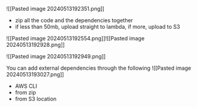 ![[Pasted image 20240513192351.png]]
- zip all the code and the dependencies together
- if less than 50mb, upload straight to lambda, if more, upload to S3

![[Pasted image 20240513192554.png]]![[Pasted image 20240513192928.png]]

![[Pasted image 20240513192949.png]]

You can add external dependencies through the following
 ![[Pasted image 20240513193027.png]]
- AWS CLI
- from zip
- from S3 location
